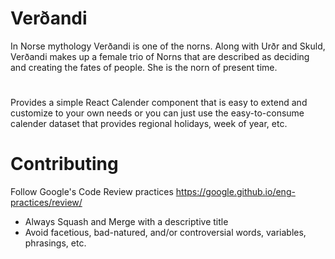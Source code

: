# Verðandi

In Norse mythology Verðandi is one of the norns. Along with Urðr and Skuld, Verðandi makes up a female trio of Norns that are described as deciding and creating the fates of people. She is the norn of present time.

#

Provides a simple React Calender component that is easy to extend and customize to your own needs or you can just use the easy-to-consume calender dataset that provides regional holidays, week of year, etc.

# Contributing

Follow Google's Code Review practices https://google.github.io/eng-practices/review/

- Always Squash and Merge with a descriptive title
- Avoid facetious, bad-natured, and/or controversial words, variables, phrasings, etc.
